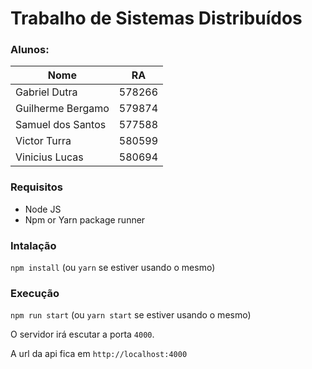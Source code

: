 # Trabalho de Sistemas Distribuídos

### Alunos:

| Nome              | RA     |
| ----------------- | ------ |
| Gabriel Dutra     | 578266 |
| Guilherme Bergamo | 579874 |
| Samuel dos Santos | 577588 |
| Victor Turra      | 580599 |
| Vinicius Lucas    | 580694 |

### Requisitos

- Node JS
- Npm or Yarn package runner

### Intalação

`npm install` (ou `yarn` se estiver usando o mesmo)

### Execução

`npm run start` (ou `yarn start` se estiver usando o mesmo)

O servidor irá escutar a porta `4000`.

A url da api fica em `http://localhost:4000`

<!-- 
### Documentação

Arquivo [swagger.yml](https://raw.githubusercontent.com/VictorTurraF/nodejs-rest-api/main/docs/swagger.yml)

Arquivo [postman_collection.json](https://raw.githubusercontent.com/VictorTurraF/nodejs-rest-api/main/docs/postman_collection.json) -->
